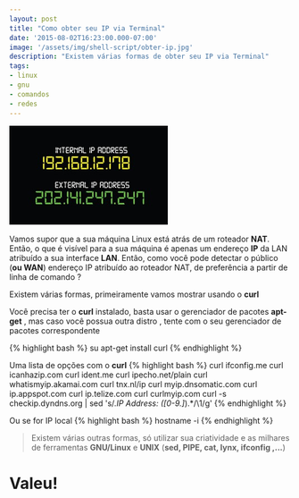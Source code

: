 ```yaml
---
layout: post
title: "Como obter seu IP via Terminal"
date: '2015-08-02T16:23:00.000-07:00'
image: '/assets/img/shell-script/obter-ip.jpg'
description: "Existem várias formas de obter seu IP via Terminal"
tags:
- linux
- gnu
- comandos
- redes
---
```


![Como obter seu IP via Terminal](/assets/img/shell-script/obter-ip.jpg "Como obter seu IP via Terminal")


Vamos supor que a sua máquina Linux está atrás de um roteador __NAT__. Então, o que é visível para a sua máquina é apenas um endereço __IP__ da LAN atribuído a sua interface __LAN__. Então, como você pode detectar o público (__ou WAN__) endereço IP atribuído ao roteador NAT, de preferência a partir de linha de comando ?

Existem várias formas, primeiramente vamos mostrar usando o __curl__

Você precisa ter o __curl__ instalado, basta usar o gerenciador de pacotes __apt-get__ , mas caso você possua outra distro , tente com o seu gerenciador de pacotes correspondente

{% highlight bash %}
su
apt-get install curl
{% endhighlight %}

Uma lista de opções com o __curl__
{% highlight bash %}
curl ifconfig.me
curl icanhazip.com
curl ident.me
curl ipecho.net/plain
curl whatismyip.akamai.com
curl tnx.nl/ip
curl myip.dnsomatic.com
curl ip.appspot.com
curl ip.telize.com
curl curlmyip.com
curl -s checkip.dyndns.org | sed 's/.*IP Address: \([0-9\.]*\).*/\1/g'
{% endhighlight %}


Ou se for IP local
{% highlight bash %}
hostname -i
{% endhighlight %}

> Existem várias outras formas, só utilizar sua criatividade e as milhares de ferramentas __GNU/Linux__ e __UNIX__ (__sed, PIPE, cat, lynx, ifconfig ,...__)

# Valeu!

<script async src="https://pagead2.googlesyndication.com/pagead/js/adsbygoogle.js"></script>

<!-- Informat -->
<ins class="adsbygoogle"
 style="display:block"
 data-ad-client="ca-pub-2838251107855362"
 data-ad-slot="2327980059"
 data-ad-format="auto"
 data-full-width-responsive="true"></ins>

<script>
(adsbygoogle = window.adsbygoogle || []).push({});
</script>

